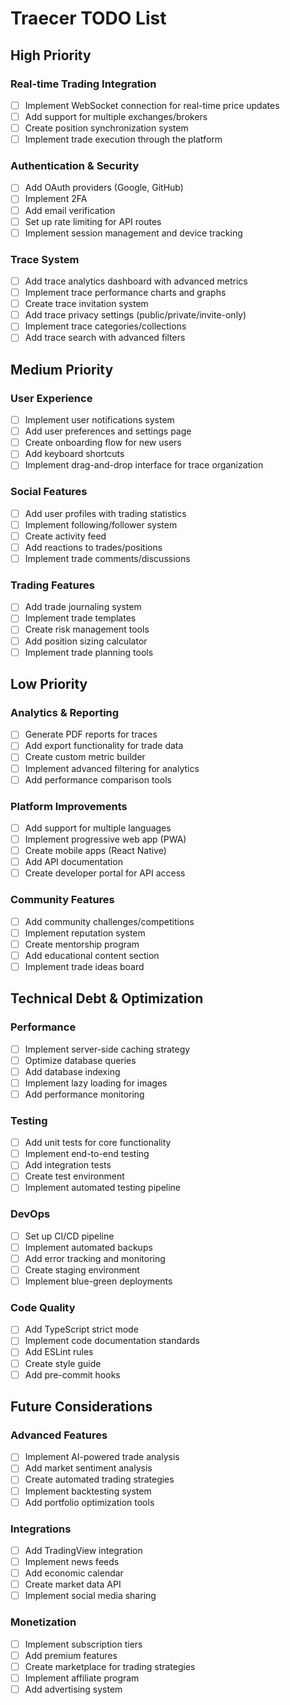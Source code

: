 # Traecer TODO List

## High Priority

### Real-time Trading Integration
- [ ] Implement WebSocket connection for real-time price updates
- [ ] Add support for multiple exchanges/brokers
- [ ] Create position synchronization system
- [ ] Implement trade execution through the platform

### Authentication & Security
- [ ] Add OAuth providers (Google, GitHub)
- [ ] Implement 2FA
- [ ] Add email verification
- [ ] Set up rate limiting for API routes
- [ ] Implement session management and device tracking

### Trace System
- [ ] Add trace analytics dashboard with advanced metrics
- [ ] Implement trace performance charts and graphs
- [ ] Create trace invitation system
- [ ] Add trace privacy settings (public/private/invite-only)
- [ ] Implement trace categories/collections
- [ ] Add trace search with advanced filters

## Medium Priority

### User Experience
- [ ] Implement user notifications system
- [ ] Add user preferences and settings page
- [ ] Create onboarding flow for new users
- [ ] Add keyboard shortcuts
- [ ] Implement drag-and-drop interface for trace organization

### Social Features
- [ ] Add user profiles with trading statistics
- [ ] Implement following/follower system
- [ ] Create activity feed
- [ ] Add reactions to trades/positions
- [ ] Implement trade comments/discussions

### Trading Features
- [ ] Add trade journaling system
- [ ] Implement trade templates
- [ ] Create risk management tools
- [ ] Add position sizing calculator
- [ ] Implement trade planning tools

## Low Priority

### Analytics & Reporting
- [ ] Generate PDF reports for traces
- [ ] Add export functionality for trade data
- [ ] Create custom metric builder
- [ ] Implement advanced filtering for analytics
- [ ] Add performance comparison tools

### Platform Improvements
- [ ] Add support for multiple languages
- [ ] Implement progressive web app (PWA)
- [ ] Create mobile apps (React Native)
- [ ] Add API documentation
- [ ] Create developer portal for API access

### Community Features
- [ ] Add community challenges/competitions
- [ ] Implement reputation system
- [ ] Create mentorship program
- [ ] Add educational content section
- [ ] Implement trade ideas board

## Technical Debt & Optimization

### Performance
- [ ] Implement server-side caching strategy
- [ ] Optimize database queries
- [ ] Add database indexing
- [ ] Implement lazy loading for images
- [ ] Add performance monitoring

### Testing
- [ ] Add unit tests for core functionality
- [ ] Implement end-to-end testing
- [ ] Add integration tests
- [ ] Create test environment
- [ ] Implement automated testing pipeline

### DevOps
- [ ] Set up CI/CD pipeline
- [ ] Implement automated backups
- [ ] Add error tracking and monitoring
- [ ] Create staging environment
- [ ] Implement blue-green deployments

### Code Quality
- [ ] Add TypeScript strict mode
- [ ] Implement code documentation standards
- [ ] Add ESLint rules
- [ ] Create style guide
- [ ] Add pre-commit hooks

## Future Considerations

### Advanced Features
- [ ] Implement AI-powered trade analysis
- [ ] Add market sentiment analysis
- [ ] Create automated trading strategies
- [ ] Implement backtesting system
- [ ] Add portfolio optimization tools

### Integrations
- [ ] Add TradingView integration
- [ ] Implement news feeds
- [ ] Add economic calendar
- [ ] Create market data API
- [ ] Implement social media sharing

### Monetization
- [ ] Implement subscription tiers
- [ ] Add premium features
- [ ] Create marketplace for trading strategies
- [ ] Implement affiliate program
- [ ] Add advertising system 
